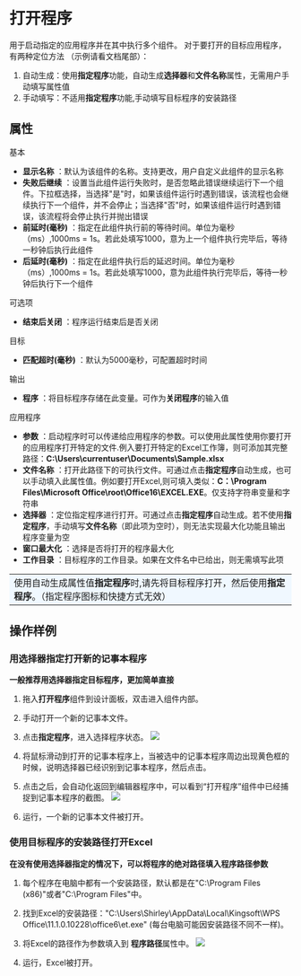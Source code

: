 # 打开程序

用于启动指定的应用程序并在其中执行多个组件。
对于要打开的目标应用程序，有两种定位方法 （示例请看文档尾部）：
1. 自动生成：使用**指定程序**功能，自动生成**选择器**和**文件名称**属性，无需用户手动填写属性值
2. 手动填写：不适用**指定程序**功能,手动填写目标程序的安装路径

## 属性
基本
- **显示名称** ：默认为该组件的名称。支持更改，用户自定义此组件的显示名称
- **失败后继续** ：设置当此组件运行失败时，是否忽略此错误继续运行下一个组件。下拉框选择，当选择"是"时，如果该组件运行时遇到错误，该流程也会继续执行下一个组件，并不会停止；当选择"否"时，如果该组件运行时遇到错误，该流程将会停止执行并抛出错误
- **前延时(毫秒)** ：指定在此组件执行前的等待时间。单位为毫秒（ms）,1000ms = 1s。若此处填写1000，意为上一个组件执行完毕后，等待一秒钟后执行此组件
- **后延时(毫秒)** ：指定在此组件执行后的延迟时间。单位为毫秒（ms）,1000ms = 1s。若此处填写1000，意为此组件执行完毕后，等待一秒钟后执行下一个组件


可选项
- **结束后关闭** ：程序运行结束后是否关闭

目标
- **匹配超时(毫秒)** ：默认为5000毫秒，可配置超时时间

输出
- **程序** ：将目标程序存储在此变量。可作为**关闭程序**的输入值

应用程序
- **参数** ：启动程序时可以传递给应用程序的参数。可以使用此属性使用你要打开的应用程序打开特定的文件.例入要打开特定的Excel工作簿，则可添加其完整路径：**C:\Users\currentuser\Documents\Sample.xlsx**
- **文件名称** ：打开此路径下的可执行文件。可通过点击**指定程序**自动生成，也可以手动填入此属性值。例如要打开Excel,则可填入类似：**C：\Program Files\Microsoft Office\root\Office16\EXCEL.EXE**。仅支持字符串变量和字符串
- **选择器** ：定位指定程序进行打开。可通过点击**指定程序**自动生成。若不使用**指定程序**，手动填写**文件名称**（即此项为空时），则无法实现最大化功能且输出程序变量为空
- **窗口最大化** ：选择是否将打开的程序最大化
- **工作目录** ：目标程序的工作目录。如果在文件名中已给出，则无需填写此项

<table><td bgcolor=	#F0F8FF>使用自动生成属性值<b>指定程序</b>时,请先将目标程序打开，然后使用<b>指定程序</b>。（指定程序图标和快捷方式无效）</td></table>

## 操作样例

### 用选择器指定打开新的记事本程序
**一般推荐用选择器指定目标程序，更加简单直接**

1. 拖入**打开程序**组件到设计面板，双击进入组件内部。

2. 手动打开一个新的记事本文件。

3. 点击**指定程序**，进入选择程序状态。
![](https://docimages.blob.core.chinacloudapi.cn/images/Activities/openApp-1.png)

4. 将鼠标滑动到打开的记事本程序上，当被选中的记事本程序周边出现黄色框的时候，说明选择器已经识别到记事本程序，然后点击。

5. 点击之后，会自动化返回到编辑器程序中，可以看到“打开程序”组件中已经捕捉到记事本程序的截图。
![](https://docimages.blob.core.chinacloudapi.cn/images/Activities/openApp-2.png)

6. 运行，一个新的记事本文件被打开。


### 使用目标程序的安装路径打开Excel
**在没有使用选择器指定的情况下，可以将程序的绝对路径填入程序路径参数**

1. 每个程序在电脑中都有一个安装路径，默认都是在"C:\Program Files (x86)"或者"C:\Program Files"中。

2. 找到Excel的安装路径："C:\Users\Shirley\AppData\Local\Kingsoft\WPS Office\11.1.0.10228\office6\et.exe" (每台电脑可能因安装路径不同不一样)。

3. 将Excel的路径作为参数填入到 **程序路径**属性中。
![](https://docimages.blob.core.chinacloudapi.cn/images/Activities/openApp-3.png )

4. 运行，Excel被打开。